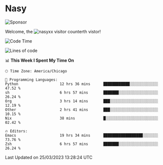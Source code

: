 # Nasy

<!--
<p align="center">
<img height="200" src="https://github-readme-stats.vercel.app/api?username=nasyxx&count_private=true&show_icons=true&theme=dracula&include_all_commits=true"/>
<img height="200" src="https://github-readme-stats.vercel.app/api/top-langs/?username=nasyxx&theme=dracula&hide=html,jupyter+notebook&count_private=true&show_icons=true"/>
</p>

  
----------------
-->

![Sponsor](https://img.shields.io/static/v1.svg?label=Sponsor&message=%E2%9D%A4&logo=GitHub&style=flat&color=pink)
 
Welcome, the ![nasyxx visitor counter](https://count.getloli.com/get/@nasyxx?theme=rule34)th vistor!
 
<!--START_SECTION:waka-->
![Code Time](http://img.shields.io/badge/Code%20Time-3%2C313%20hrs%2040%20mins-blue)

![Lines of code](https://img.shields.io/badge/From%20Hello%20World%20I%27ve%20Written-6.2%20million%20lines%20of%20code-blue)

📊 **This Week I Spent My Time On** 

```text
🕑︎ Time Zone: America/Chicago

💬 Programming Languages: 
Python                   12 hrs 36 mins      ████████████░░░░░░░░░░░░░   47.52 % 
sh                       6 hrs 57 mins       ███████░░░░░░░░░░░░░░░░░░   26.24 % 
Org                      3 hrs 14 mins       ███░░░░░░░░░░░░░░░░░░░░░░   12.19 % 
Other                    2 hrs 41 mins       ███░░░░░░░░░░░░░░░░░░░░░░   10.15 % 
Nix                      38 mins             █░░░░░░░░░░░░░░░░░░░░░░░░   02.42 % 

🔥 Editors: 
Emacs                    19 hrs 34 mins      ██████████████████░░░░░░░   73.76 % 
Zsh                      6 hrs 57 mins       ███████░░░░░░░░░░░░░░░░░░   26.24 % 
```


 Last Updated on 25/03/2023 13:28:24 UTC
<!--END_SECTION:waka-->

<!-- ![visitors](https://visitor-badge.laobi.icu/badge?page_id=nasyxx.nasyxx) -->
